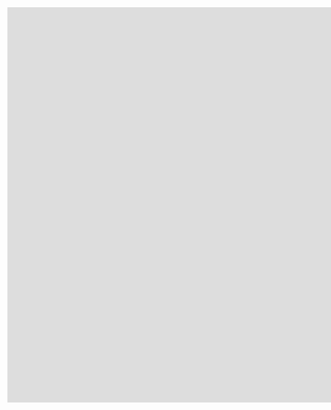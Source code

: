 <iframe src="https://docs.google.com/presentation/d/e/2PACX-1vQ9QRWG6D3JBq-zqEn4JR61U0jliPQRhXvF6GQ7DW9MmpKfzXslyiUM-PSc-ohQ0A/embed?start=true&loop=true&delayms=3000" frameborder="0" width="1536" height="893" allowfullscreen="true" mozallowfullscreen="true" webkitallowfullscreen="true"></iframe>